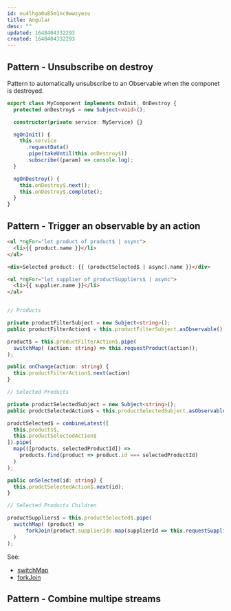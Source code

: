 ```yaml
---
id: ou4lhga0u85m1nc9wwsyesu
title: Angular
desc: ""
updated: 1648404332293
created: 1648404332293
---
```


## Pattern - Unsubscribe on destroy

Pattern to automatically unsubscribe to an Observable when the componet is destroyed.

```typescript
export class MyComponent implements OnInit, OnDestroy {
  protected onDestroy$ = new Subject<void>();

  constructor(private service: MyService) {}

  ngOnInit() {
    this.service
      .requestData()
      .pipe(takeUntil(this.onDestroy$))
      .subscribe((param) => console.log);
  }

  ngOnDestroy() {
    this.onDestroy$.next();
    this.onDestroy$.complete();
  }
}
```

## Pattern - Trigger an observable by an action

```html
<ul *ngFor="let product of product$ | async">
  <li>{{ product.name }}</li>
</ul>

<div>Selected product: {{ (productSelected$ | async).name }}</div>

<ul *ngFor="let supplier of productSuppliers$ | async">
  <li>{{ supplier.name }}</li>
</ul>
```

```typescript

// Products

private productFilterSubject = new Subject<string>();
public productFilterAction$ = this.productFilterSubject.asObservable();

product$ = this.productFilterAction$.pipe(
  switchMap( (action: string) => this.requestProduct(action));
);

public onChange(action: string) {
  this.productFilterAction$.next(action)
}

// Selected Products

private productSelectedSubject = new Subject<string>();
public prodctSelectedAction$ = this.productSelectedSubject.asObservable();

prodctSelected$ = combineLatest([
  this.products$,
  this.productSelectedAction$
]).pipe(
  map(([products, selectedProductId]) =>
    products.find(product => product.id === selectedProductId)
  )
);

public onSelected(id: string) {
  this.prodctSelectedAction$.next(id);
}

// Selected Products Children

productSuppliers$ = this.productSelected$.pipe(
  switchMap( (product) =>
      forkJoin(product.supplierIds.map(supplierId => this.requestSupplier(supplierId)))
  )
);

```

See:

- [switchMap](./rxjs.md#switchmap)
- [forkJoin](./rxjs.md#forkjoin)

## Pattern - Combine multipe streams
